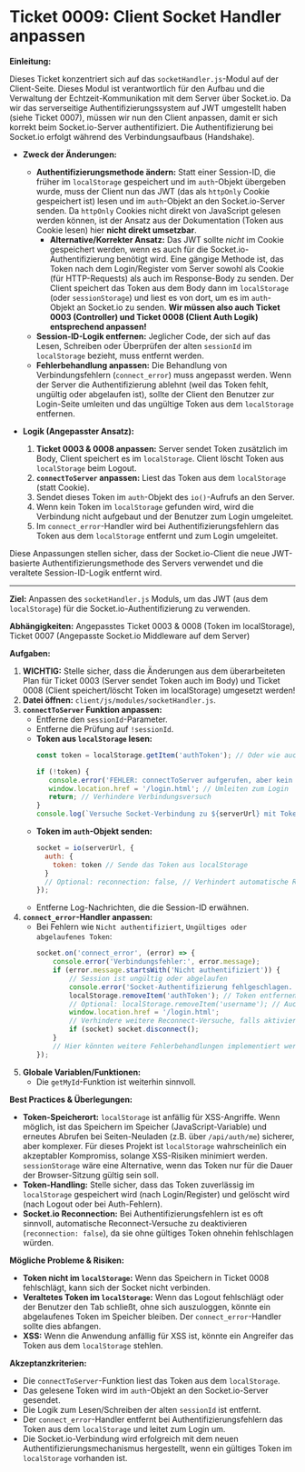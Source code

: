 # Ticket 0009: Client Socket Handler anpassen

**Einleitung:**

Dieses Ticket konzentriert sich auf das `socketHandler.js`-Modul auf der Client-Seite. Dieses Modul ist verantwortlich für den Aufbau und die Verwaltung der Echtzeit-Kommunikation mit dem Server über Socket.io. Da wir das serverseitige Authentifizierungssystem auf JWT umgestellt haben (siehe Ticket 0007), müssen wir nun den Client anpassen, damit er sich korrekt beim Socket.io-Server authentifiziert. Die Authentifizierung bei Socket.io erfolgt während des Verbindungsaufbaus (Handshake).

*   **Zweck der Änderungen:**
    *   **Authentifizierungsmethode ändern:** Statt einer Session-ID, die früher im `localStorage` gespeichert und im `auth`-Objekt übergeben wurde, muss der Client nun das JWT (das als `httpOnly` Cookie gespeichert ist) lesen und im `auth`-Objekt an den Socket.io-Server senden. Da `httpOnly` Cookies nicht direkt von JavaScript gelesen werden können, ist der Ansatz aus der Dokumentation (Token aus Cookie lesen) hier **nicht direkt umsetzbar**.
        *   **Alternative/Korrekter Ansatz:** Das JWT sollte *nicht* im Cookie gespeichert werden, wenn es auch für die Socket.io-Authentifizierung benötigt wird. Eine gängige Methode ist, das Token nach dem Login/Register vom Server sowohl als Cookie (für HTTP-Requests) als auch im Response-Body zu senden. Der Client speichert das Token aus dem Body dann im `localStorage` (oder `sessionStorage`) und liest es von dort, um es im `auth`-Objekt an Socket.io zu senden. **Wir müssen also auch Ticket 0003 (Controller) und Ticket 0008 (Client Auth Logik) entsprechend anpassen!**
    *   **Session-ID-Logik entfernen:** Jeglicher Code, der sich auf das Lesen, Schreiben oder Überprüfen der alten `sessionId` im `localStorage` bezieht, muss entfernt werden.
    *   **Fehlerbehandlung anpassen:** Die Behandlung von Verbindungsfehlern (`connect_error`) muss angepasst werden. Wenn der Server die Authentifizierung ablehnt (weil das Token fehlt, ungültig oder abgelaufen ist), sollte der Client den Benutzer zur Login-Seite umleiten und das ungültige Token aus dem `localStorage` entfernen.

*   **Logik (Angepasster Ansatz):**
    1.  **Ticket 0003 & 0008 anpassen:** Server sendet Token zusätzlich im Body, Client speichert es im `localStorage`. Client löscht Token aus `localStorage` beim Logout.
    2.  **`connectToServer` anpassen:** Liest das Token aus dem `localStorage` (statt Cookie).
    3.  Sendet dieses Token im `auth`-Objekt des `io()`-Aufrufs an den Server.
    4.  Wenn kein Token im `localStorage` gefunden wird, wird die Verbindung nicht aufgebaut und der Benutzer zum Login umgeleitet.
    5.  Im `connect_error`-Handler wird bei Authentifizierungsfehlern das Token aus dem `localStorage` entfernt und zum Login umgeleitet.

Diese Anpassungen stellen sicher, dass der Socket.io-Client die neue JWT-basierte Authentifizierungsmethode des Servers verwendet und die veraltete Session-ID-Logik entfernt wird.

---

**Ziel:** Anpassen des `socketHandler.js` Moduls, um das JWT (aus dem `localStorage`) für die Socket.io-Authentifizierung zu verwenden.

**Abhängigkeiten:** Angepasstes Ticket 0003 & 0008 (Token im localStorage), Ticket 0007 (Angepasste Socket.io Middleware auf dem Server)

**Aufgaben:**

1.  **WICHTIG:** Stelle sicher, dass die Änderungen aus dem überarbeiteten Plan für Ticket 0003 (Server sendet Token auch im Body) und Ticket 0008 (Client speichert/löscht Token im localStorage) umgesetzt werden!
2.  **Datei öffnen:** `client/js/modules/socketHandler.js`.
3.  **`connectToServer` Funktion anpassen:**
    *   Entferne den `sessionId`-Parameter.
    *   Entferne die Prüfung auf `!sessionId`.
    *   **Token aus `localStorage` lesen:**
        ```javascript
        const token = localStorage.getItem('authToken'); // Oder wie auch immer der Key heißt

        if (!token) {
           console.error('FEHLER: connectToServer aufgerufen, aber kein Auth-Token im localStorage gefunden!');
           window.location.href = '/login.html'; // Umleiten zum Login
           return; // Verhindere Verbindungsversuch
        }
        console.log(`Versuche Socket-Verbindung zu ${serverUrl} mit Token aus localStorage...`);
        ```
    *   **Token im `auth`-Objekt senden:**
        ```javascript
        socket = io(serverUrl, {
          auth: {
            token: token // Sende das Token aus localStorage
          }
          // Optional: reconnection: false, // Verhindert automatische Reconnects bei Auth-Fehler
        });
        ```
    *   Entferne Log-Nachrichten, die die Session-ID erwähnen.
4.  **`connect_error`-Handler anpassen:**
    *   Bei Fehlern wie `Nicht authentifiziert`, `Ungültiges oder abgelaufenes Token`:
        ```javascript
        socket.on('connect_error', (error) => {
            console.error('Verbindungsfehler:', error.message);
            if (error.message.startsWith('Nicht authentifiziert')) {
                // Session ist ungültig oder abgelaufen
                console.error('Socket-Authentifizierung fehlgeschlagen. Entferne Token und leite zum Login um.');
                localStorage.removeItem('authToken'); // Token entfernen
                // Optional: localStorage.removeItem('username'); // Auch Username entfernen
                window.location.href = '/login.html';
                // Verhindere weitere Reconnect-Versuche, falls aktiviert
                if (socket) socket.disconnect();
            }
            // Hier könnten weitere Fehlerbehandlungen implementiert werden
        });
        ```
5.  **Globale Variablen/Funktionen:**
    *   Die `getMyId`-Funktion ist weiterhin sinnvoll.

**Best Practices & Überlegungen:**

*   **Token-Speicherort:** `localStorage` ist anfällig für XSS-Angriffe. Wenn möglich, ist das Speichern im Speicher (JavaScript-Variable) und erneutes Abrufen bei Seiten-Neuladen (z.B. über `/api/auth/me`) sicherer, aber komplexer. Für dieses Projekt ist `localStorage` wahrscheinlich ein akzeptabler Kompromiss, solange XSS-Risiken minimiert werden. `sessionStorage` wäre eine Alternative, wenn das Token nur für die Dauer der Browser-Sitzung gültig sein soll.
*   **Token-Handling:** Stelle sicher, dass das Token zuverlässig im `localStorage` gespeichert wird (nach Login/Register) und gelöscht wird (nach Logout oder bei Auth-Fehlern).
*   **Socket.io Reconnection:** Bei Authentifizierungsfehlern ist es oft sinnvoll, automatische Reconnect-Versuche zu deaktivieren (`reconnection: false`), da sie ohne gültiges Token ohnehin fehlschlagen würden.

**Mögliche Probleme & Risiken:**

*   **Token nicht im `localStorage`:** Wenn das Speichern in Ticket 0008 fehlschlägt, kann sich der Socket nicht verbinden.
*   **Veraltetes Token im `localStorage`:** Wenn das Logout fehlschlägt oder der Benutzer den Tab schließt, ohne sich auszuloggen, könnte ein abgelaufenes Token im Speicher bleiben. Der `connect_error`-Handler sollte dies abfangen.
*   **XSS:** Wenn die Anwendung anfällig für XSS ist, könnte ein Angreifer das Token aus dem `localStorage` stehlen.

**Akzeptanzkriterien:**

*   Die `connectToServer`-Funktion liest das Token aus dem `localStorage`.
*   Das gelesene Token wird im `auth`-Objekt an den Socket.io-Server gesendet.
*   Die Logik zum Lesen/Schreiben der alten `sessionId` ist entfernt.
*   Der `connect_error`-Handler entfernt bei Authentifizierungsfehlern das Token aus dem `localStorage` und leitet zum Login um.
*   Die Socket.io-Verbindung wird erfolgreich mit dem neuen Authentifizierungsmechanismus hergestellt, wenn ein gültiges Token im `localStorage` vorhanden ist.